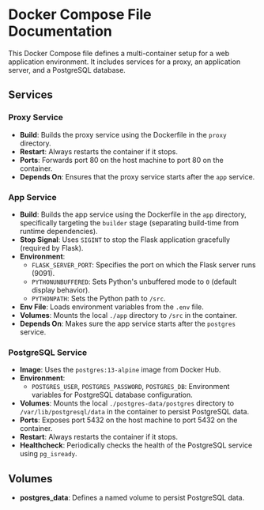 # Docker Compose File Documentation

This Docker Compose file defines a multi-container setup for a web application environment. It includes services for a proxy, an application server, and a PostgreSQL database.

## Services

### Proxy Service

- **Build**: Builds the proxy service using the Dockerfile in the `proxy` directory.
- **Restart**: Always restarts the container if it stops.
- **Ports**: Forwards port 80 on the host machine to port 80 on the container.
- **Depends On**: Ensures that the proxy service starts after the `app` service.

### App Service

- **Build**: Builds the app service using the Dockerfile in the `app` directory, specifically targeting the `builder` stage (separating build-time from runtime dependencies).
- **Stop Signal**: Uses `SIGINT` to stop the Flask application gracefully (required by Flask).
- **Environment**:
  - `FLASK_SERVER_PORT`: Specifies the port on which the Flask server runs (9091).
  - `PYTHONUNBUFFERED`: Sets Python's unbuffered mode to `0` (default display behavior).
  - `PYTHONPATH`: Sets the Python path to `/src`.
- **Env File**: Loads environment variables from the `.env` file.
- **Volumes**: Mounts the local `./app` directory to `/src` in the container.
- **Depends On**: Makes sure the app service starts after the `postgres` service.

### PostgreSQL Service

- **Image**: Uses the `postgres:13-alpine` image from Docker Hub.
- **Environment**:
  - `POSTGRES_USER`, `POSTGRES_PASSWORD`, `POSTGRES_DB`: Environment variables for PostgreSQL database configuration.
- **Volumes**: Mounts the local `./postgres-data/postgres` directory to `/var/lib/postgresql/data` in the container to persist PostgreSQL data.
- **Ports**: Exposes port 5432 on the host machine to port 5432 on the container.
- **Restart**: Always restarts the container if it stops.
- **Healthcheck**: Periodically checks the health of the PostgreSQL service using `pg_isready`.

## Volumes

- **postgres_data**: Defines a named volume to persist PostgreSQL data.
